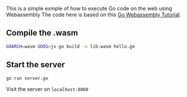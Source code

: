 This is a simple exmple of how to execute Go code on the web using Webassembly
The code here is based on this [Go Webassembly Tutorial](https://tutorialedge.net/golang/go-webassembly-tutorial/).

## Compile the .wasm
```bash
GOARCH=wasm GOOS=js go build -o lib.wasm hello.go
```

## Start the server
```bash
go run server.go
```

Visit the server on `localhost:8080`
